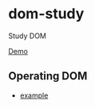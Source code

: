 # dom-study
Study DOM

[Demo](https://rudy-xu.github.io/JavaScript-DOM/)

## Operating DOM
- [example](./scripts/global.js)
